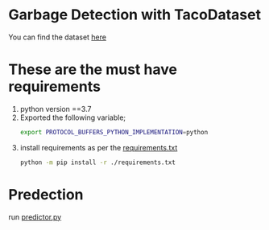 # Garbage Detection with TacoDataset
You can find the dataset [here](https://github.com/pedropro/TACO)



# These are the must have requirements
1. python version ==3.7
1. Exported the following variable;
    ```bash
    export PROTOCOL_BUFFERS_PYTHON_IMPLEMENTATION=python
    ```
1. install requirements as per the [requirements.txt](../requirements.txt)
    ```bash
    python -m pip install -r ./requirements.txt
    ```

# Predection

run [predictor.py](../predictor.py)